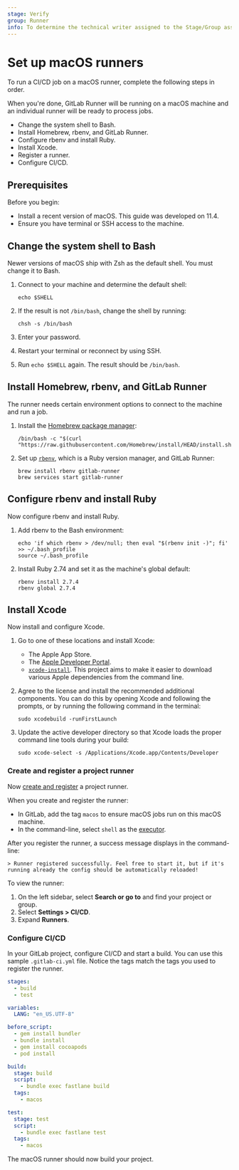 ```yaml
---
stage: Verify
group: Runner
info: To determine the technical writer assigned to the Stage/Group associated with this page, see https://handbook.gitlab.com/handbook/product/ux/technical-writing/#assignments
---
```


# Set up macOS runners

To run a CI/CD job on a macOS runner, complete the following steps in order.

When you're done, GitLab Runner will be running on a macOS machine
and an individual runner will be ready to process jobs.

- Change the system shell to Bash.
- Install Homebrew, rbenv, and GitLab Runner.
- Configure rbenv and install Ruby.
- Install Xcode.
- Register a runner.
- Configure CI/CD.

## Prerequisites

Before you begin:

- Install a recent version of macOS. This guide was developed on 11.4.
- Ensure you have terminal or SSH access to the machine.

## Change the system shell to Bash

Newer versions of macOS ship with Zsh as the default shell.
You must change it to Bash.

1. Connect to your machine and determine the default shell:

   ```shell
   echo $SHELL
   ```

1. If the result is not `/bin/bash`, change the shell by running:

   ```shell
   chsh -s /bin/bash
   ```

1. Enter your password.
1. Restart your terminal or reconnect by using SSH.
1. Run `echo $SHELL` again. The result should be `/bin/bash`.

## Install Homebrew, rbenv, and GitLab Runner

The runner needs certain environment options to connect to the machine and run a job.

1. Install the [Homebrew package manager](https://brew.sh/):

   ```shell
   /bin/bash -c "$(curl "https://raw.githubusercontent.com/Homebrew/install/HEAD/install.sh")"
   ```

1. Set up [`rbenv`](https://github.com/rbenv/rbenv), which is a Ruby version manager, and GitLab Runner:

   ```shell
   brew install rbenv gitlab-runner
   brew services start gitlab-runner
   ```

## Configure rbenv and install Ruby

Now configure rbenv and install Ruby.

1. Add rbenv to the Bash environment:

   ```shell
   echo 'if which rbenv > /dev/null; then eval "$(rbenv init -)"; fi' >> ~/.bash_profile
   source ~/.bash_profile
   ```

1. Install Ruby 2.74 and set it as the machine's global default:

   ```shell
   rbenv install 2.7.4
   rbenv global 2.7.4
   ```

## Install Xcode

Now install and configure Xcode.

1. Go to one of these locations and install Xcode:

   - The Apple App Store.
   - The [Apple Developer Portal](https://developer.apple.com/download/all/?q=xcode).
   - [`xcode-install`](https://github.com/xcpretty/xcode-install). This project aims to make it easier to download various
     Apple dependencies from the command line.

1. Agree to the license and install the recommended additional components.
   You can do this by opening Xcode and following the prompts, or by running the following command in the terminal:

   ```shell
   sudo xcodebuild -runFirstLaunch
   ```

1. Update the active developer directory so that Xcode loads the proper command line tools during your build:

   ```shell
   sudo xcode-select -s /Applications/Xcode.app/Contents/Developer
   ```

### Create and register a project runner

Now [create and register](https://docs.gitlab.com/ee/ci/runners/runners_scope.html#create-a-project-runner-with-an-authentication-token) a project runner.

When you create and register the runner:

- In GitLab, add the tag `macos` to ensure macOS jobs run on this macOS machine.
- In the command-line, select `shell` as the [executor](../executors/index.md).

After you register the runner, a success message displays in the command-line:

```shell
> Runner registered successfully. Feel free to start it, but if it's running already the config should be automatically reloaded!
```

To view the runner:

1. On the left sidebar, select **Search or go to** and find your project or group.
1. Select **Settings > CI/CD**.
1. Expand **Runners**.

### Configure CI/CD

In your GitLab project, configure CI/CD and start a build. You can use this sample `.gitlab-ci.yml` file.
Notice the tags match the tags you used to register the runner.

```yaml
stages:
  - build
  - test

variables:
  LANG: "en_US.UTF-8"

before_script:
  - gem install bundler
  - bundle install
  - gem install cocoapods
  - pod install

build:
  stage: build
  script:
    - bundle exec fastlane build
  tags:
    - macos

test:
  stage: test
  script:
    - bundle exec fastlane test
  tags:
    - macos
```

The macOS runner should now build your project.
